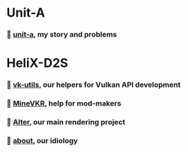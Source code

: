 # Unit-A 

### 🥀 [unit-a](https://github.com/helixd2s/unit-a), my story and problems

# HeliX-D2S

### 📀 [vk-utils](https://github.com/helixd2s/vk-utils), our helpers for Vulkan API development 
### 📀 [MineVKR](https://github.com/helixd2s/MineVKR), help for mod-makers
### 👑 [Alter](https://github.com/helixd2s/Alter), our main rendering project
### 🥀 [about](https://github.com/helixd2s/about), our idiology

